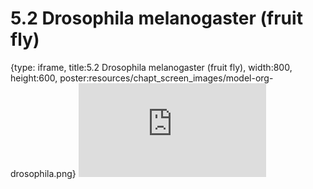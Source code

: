 # 5.2 Drosophila melanogaster (fruit fly)
 
{type: iframe, title:5.2 Drosophila melanogaster (fruit fly), width:800, height:600, poster:resources/chapt_screen_images/model-org-drosophila.png}
![](https://www.c-moor.org/module-model-org-db/no_toc/model-org-drosophila.html)
 

 
